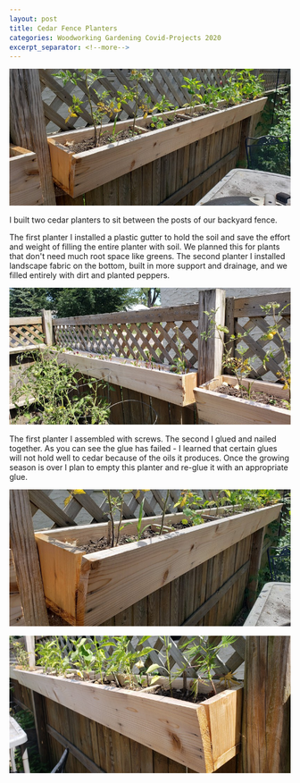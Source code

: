 ```yaml
---
layout: post
title: Cedar Fence Planters
categories: Woodworking Gardening Covid-Projects 2020
excerpt_separator: <!--more-->
---
```

![Cedar Fence Planters](/images/cedar-fence-planters/0.jpg)

I built two cedar planters to sit between the posts of our backyard fence.
<!--more-->

The first planter I installed a plastic gutter to hold the soil and save the effort and weight of filling the entire planter with soil.  We planned this for plants that don't need much root space like greens.  The second planter I installed landscape fabric on the bottom, built in more support and drainage, and we filled entirely with dirt and planted peppers.

![Cedar Fence Planters](/images/cedar-fence-planters/1.jpg)

The first planter I assembled with screws.  The second I glued and nailed together.  As you can see the glue has failed - I learned that certain glues will not hold well to cedar because of the oils it produces.   Once the growing season is over I plan to empty this planter and re-glue it with an appropriate glue.

![Cedar Fence Planters](/images/cedar-fence-planters/2.jpg)

![Cedar Fence Planters](/images/cedar-fence-planters/3.jpg)
